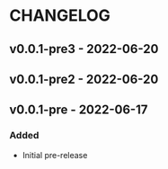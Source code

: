 # CHANGELOG



## v0.0.1-pre3 - 2022-06-20

## v0.0.1-pre2 - 2022-06-20

## v0.0.1-pre - 2022-06-17
### Added
* Initial pre-release
